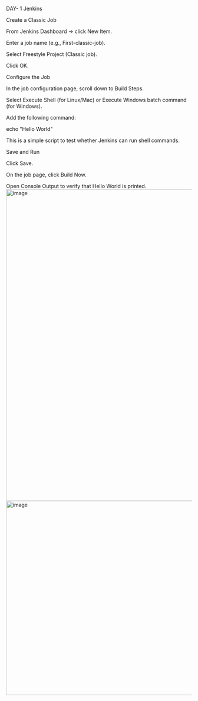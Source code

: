 DAY- 1 Jenkins 

Create a Classic Job

From Jenkins Dashboard → click New Item.

Enter a job name (e.g., First-classic-job).

Select Freestyle Project (Classic job).

Click OK.

Configure the Job

In the job configuration page, scroll down to Build Steps.

Select Execute Shell (for Linux/Mac) or Execute Windows batch command (for Windows).

Add the following command:

echo "Hello World"

This is a simple script to test whether Jenkins can run shell commands.

Save and Run

Click Save.

On the job page, click Build Now.

Open Console Output to verify that Hello World is printed.
<img width="1911" height="846" alt="image" src="https://github.com/user-attachments/assets/744deb07-4d8c-4430-a7e6-597284274604" />
<img width="1882" height="527" alt="image" src="https://github.com/user-attachments/assets/8e2d8364-1dcc-44cf-ba61-6438f53929f2" />

